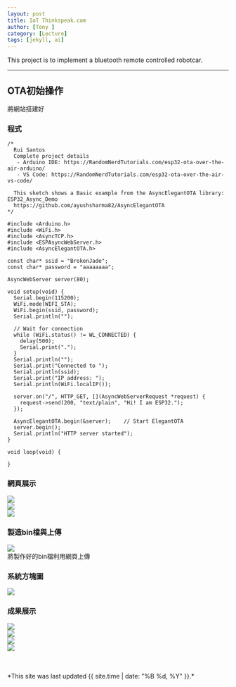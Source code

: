 ```yaml
---
layout: post
title: IoT Thinkspeak.com
author: [Tony ]
category: [Lecture]
tags: [jekyll, ai]
---
```


This project is to implement a bluetooth remote controlled robotcar.

---
## OTA初始操作

將網站搭建好

### 程式
```
/*
  Rui Santos
  Complete project details
   - Arduino IDE: https://RandomNerdTutorials.com/esp32-ota-over-the-air-arduino/
   - VS Code: https://RandomNerdTutorials.com/esp32-ota-over-the-air-vs-code/
  
  This sketch shows a Basic example from the AsyncElegantOTA library: ESP32_Async_Demo
  https://github.com/ayushsharma82/AsyncElegantOTA
*/

#include <Arduino.h>
#include <WiFi.h>
#include <AsyncTCP.h>
#include <ESPAsyncWebServer.h>
#include <AsyncElegantOTA.h>

const char* ssid = "BrokenJade";
const char* password = "aaaaaaaa";

AsyncWebServer server(80);

void setup(void) {
  Serial.begin(115200);
  WiFi.mode(WIFI_STA);
  WiFi.begin(ssid, password);
  Serial.println("");

  // Wait for connection
  while (WiFi.status() != WL_CONNECTED) {
    delay(500);
    Serial.print(".");
  }
  Serial.println("");
  Serial.print("Connected to ");
  Serial.println(ssid);
  Serial.print("IP address: ");
  Serial.println(WiFi.localIP());

  server.on("/", HTTP_GET, [](AsyncWebServerRequest *request) {
    request->send(200, "text/plain", "Hi! I am ESP32.");
  });

  AsyncElegantOTA.begin(&server);    // Start ElegantOTA
  server.begin();
  Serial.println("HTTP server started");
}

void loop(void) {

}
```
### 網頁展示
![](https://github.com/NENECHINO/MCU-course/blob/main/images/1_wifi.png?raw=true)<br>
![](https://github.com/NENECHINO/MCU-course/blob/main/images/1_connect.png?raw=true)<br>
![](https://github.com/NENECHINO/MCU-course/blob/main/1_OTA%E7%B6%B2%E7%AB%99.png?raw=true)<br>
### 製造bin檔與上傳
![](https://github.com/NENECHINO/MCU-course/blob/main/images/1_bin.png?raw=true)<br>
將製作好的bin檔利用網頁上傳
### 系統方塊圖
![](https://github.com/NENECHINO/MCU-course/blob/main/1_IOTp.png?raw=true)<br>
### 成果展示
![](https://github.com/NENECHINO/MCU-course/blob/main/1_OTA%20%20off.png?raw=true)<br>
![](https://github.com/NENECHINO/MCU-course/blob/main/1_red.jpg?raw=true)<br>
![](https://github.com/NENECHINO/MCU-course/blob/main/1_OTA%20%20on.png?raw=true)<br>
![](https://github.com/NENECHINO/MCU-course/blob/main/1_green.jpg?raw=true)<br>

<br>
<br>
*This site was last updated {{ site.time | date: "%B %d, %Y" }}.*
